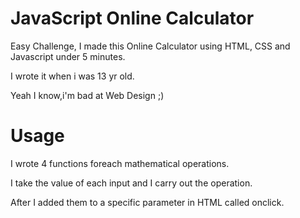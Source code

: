 # JavaScript Online Calculator
Easy Challenge, I made this Online Calculator using HTML, CSS and Javascript under 5 minutes.


I wrote it when i was 13 yr old.

Yeah I know,i'm bad at Web Design ;)

# Usage
I wrote 4 functions foreach mathematical operations.

I take the value of each input and I carry out the operation.

After I added them to a specific parameter in HTML called onclick.


